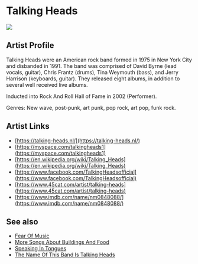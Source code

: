 # Talking Heads

![](../../asssets/artists/Talking_Heads.png)

## Artist Profile

Talking Heads were an American rock band formed in 1975 in New York City and disbanded in 1991. The band was comprised of David Byrne (lead vocals, guitar), Chris Frantz (drums), Tina Weymouth (bass), and Jerry Harrison (keyboards, guitar). They released eight albums, in addition to several well received live albums.

Inducted into Rock And Roll Hall of Fame in 2002 (Performer).

Genres: New wave, post-punk, art punk, pop rock, art pop, funk rock.

## Artist Links

- [https://talking-heads.nl/](https://talking-heads.nl/)
- [https://myspace.com/talkingheads1](https://myspace.com/talkingheads1)
- [https://en.wikipedia.org/wiki/Talking_Heads](https://en.wikipedia.org/wiki/Talking_Heads)
- [https://www.facebook.com/TalkingHeadsofficial](https://www.facebook.com/TalkingHeadsofficial)
- [https://www.45cat.com/artist/talking-heads](https://www.45cat.com/artist/talking-heads)
- [https://www.imdb.com/name/nm0848088/](https://www.imdb.com/name/nm0848088/)


## See also

- [Fear Of Music](Talking_Heads-Fear_Of_Music.md)
- [More Songs About Buildings And Food](Talking_Heads-More_Songs_About_Buildings_And_Food.md)
- [Speaking In Tongues](Talking_Heads-Speaking_In_Tongues.md)
- [The Name Of This Band Is Talking Heads](Talking_Heads-The_Name_Of_This_Band_Is_Talking_Heads.md)
